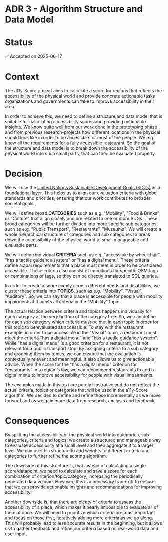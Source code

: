 # ADR 3 - Algorithm Structure and Data Model

# Status
✅ Accepted on 2025-06-17

# Context
The a11y-Score project aims to calculate a score for regions that reflects the accessibility of the physical world and provide concrete actionable tasks organizations and governments can take to improve accessibility in their area.

In order to achieve this, we need to define a structure and data model that is suitable for calculating accessibility scores and providing actionable insights. We know quite well from our work done in the prototyping phase and from previous research-projects how different locations in the physical should look like in order to be accessible for most of the people. We e.g. know all the requirements for a fully accessible restaurant. So the goal of the structure and data model is to break down the accessibility of the physical world into such small parts, that can then be evaluated properly.

# Decision
We will use the [United Nations Sustainable Development Goals (SDGs)](https://sdgs.un.org/goals) as a foundational layer. This helps us to align our evaluation criteria with global standards and priorities, ensuring that our work contributes to broader societal goals.

We will define broad **CATEGORIES** such as e.g. "Mobility", "Food & Drinks" or "Culture" that align closely and are related to one or more SDGs. These broad categories will be further divided into more specific sub categories, such as e.g. "Public Transport", "Restaurants", "Museums". We will create a whole hierarchical structure of categories and sub categories to break down the accessibility of the physical world to small manageable and evaluable parts.

We will define individual **CRITERIA** such as e.g. "accessible by wheelchair", "has a tactile guidance system" or "has a digital menu". These criteria define actual requirements that a place must meet in order to be considered accessible. These criteria also consist of conditions for specific OSM tags or combinations of tags, so they can be directly translated to SQL queries.

In order to create a score evenly across different needs and disabilities, we cluster these criteria into **TOPICS**, such as e.g. "Mobility", "Visual", "Auditory". So, we can say that a place is accessible for people with mobility impairments if it meets all criteria in the "Mobility" topic.

The actual relation between criteria and topics happens individually for each category at the very bottom of the category tree. So, we can define for each sub category which criteria must be met in each topic in order for this topic to be evaluated as accessible. To stay with the restaurant example, in order to be accessible in the "Visual" topic, a restaurant must meet the criteria "has a digital menu" and "has a tactile guidance system". While "has a digital menu" is a good criterion for a restaurant, it is not relevant for a public transport stop. By assigning criteria to a sub category and grouping them by topics, we can ensure that the evaluation is contextually relevant and meaningful. It also allows us to give actionable advice. When the score for the "has a digital menu" criterion for "restaurants" in a region is low, we can recommend restaurants to add a digital menu to improve accessibility for people with visual impairments.

The examples made in this text are purely illustrative and do not reflect the actual criteria, topics or categories that will be used in the a11y-Score algorithm. We decided to define and refine those incrementally as we move forward and as we gain more data from research, analysis and feedback.

# Consequences
By splitting the accessibility of the physical world into categories, sub categories, criteria and topics, we create a structured and manageable way to evaluate accessibility at a small level and then aggregate it to a larger level. We can use this structure to add weights to different criteria and categories to further refine the scoring algorithm.

The downside of this structure is, that instead of calculating a single score/datapoint, we need to calculate and save a score for each combination of criterion/topic/category, increasing the periodically generated data volume. However, this is a necessary trade-off to ensure that we can provide actionable insights and recommendations for improving accessibility.

Another downside is, that there are plenty of criteria to assess the accessibility of a place, which makes it nearly impossible to evaluate all of them at once. We will need to prioritize which criteria are most important and focus on those first, iteratively adding more criteria as we go along. This will probably lead to less accurate results in the beginning, but it allows us to gather feedback and refine our criteria based on real-world data and user input.
